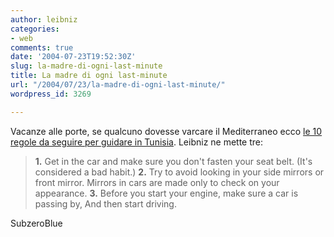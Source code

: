```yaml
---
author: leibniz
categories:
- web
comments: true
date: '2004-07-23T19:52:30Z'
slug: la-madre-di-ogni-last-minute
title: La madre di ogni last-minute
url: "/2004/07/23/la-madre-di-ogni-last-minute/"
wordpress_id: 3269

---
```

Vacanze alle porte, se qualcuno dovesse varcare il Mediterraneo ecco [le 10 regole da seguire per guidare in Tunisia](https://www.subzeroblue.com/archives/001478.html). Leibniz ne mette tre:


> **1.** Get in the car and make sure you don't fasten your seat belt. (It's considered a bad habit.)
**2.** Try to avoid looking in your side mirrors or front mirror. Mirrors in cars are made only to check on your appearance.
**3.** Before you start your engine, make sure a car is passing by, And then start driving. 


SubzeroBlue
